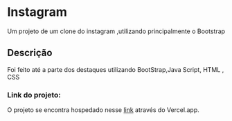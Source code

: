 # Instagram #
Um projeto de um clone do instagram ,utilizando principalmente o Bootstrap

## Descrição ## 

Foi feito até a parte dos destaques utilizando BootStrap,Java Script, HTML , CSS

### Link do projeto:
O projeto se encontra hospedado nesse [link](https://pingpong-9ncuxa42y-mateus-projects-14c1b3ca.vercel.app/) através do Vercel.app.

